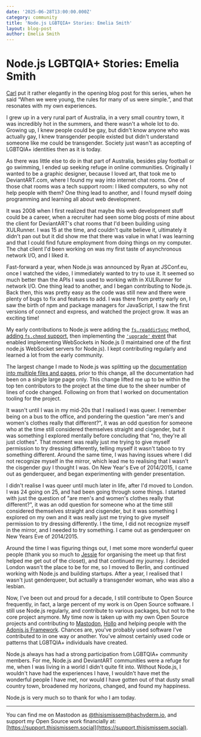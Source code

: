 ```yaml
---
date: '2025-06-28T13:00:00.000Z'
category: community
title: 'Node.js LGBTQIA+ Stories: Emelia Smith'
layout: blog-post
author: Emelia Smith
---
```


# Node.js LGBTQIA+ Stories: Emelia Smith

[Carl](https://nodejs.org/en/blog/community/2025-pride) put it rather elegantly in the opening blog post for this series, when he said “When we were young, the rules for many of us were simple.”, and that resonates with my own experiences.

I grew up in a very rural part of Australia, in a very small country town, it was incredibly hot in the summers, and there wasn't a whole lot to do. Growing up, I knew people could be gay, but didn't know anyone who was actually gay, I knew transgender people existed but didn't understand someone like me could be transgender. Society just wasn't as accepting of LGBTQIA+ identities then as it is today.

As there was little else to do in that part of Australia, besides play football or go swimming, I ended up seeking refuge in online communities. Originally I wanted to be a graphic designer, because I loved art, that took me to DeviantART.com, where I found my way into internet chat rooms. One of those chat rooms was a tech support room: I liked computers, so why not help people with them? One thing lead to another, and I found myself doing programming and learning all about web development.

It was 2008 when I first realized that maybe this web development stuff could be a career, when a recruiter had seen some blog posts of mine about the client for DeviantART's chat rooms that I'd been building using XULRunner. I was 15 at the time, and couldn't quite believe it, ultimately it didn't pan out but it did show me that there was value in what I was learning and that I could find future employment from doing things on my computer. The chat client I'd been working on was my first taste of asynchronous network I/O, and I liked it.

Fast-forward a year, when Node.js was announced by Ryan at JSConf.eu, once I watched the video, I immediately wanted to try to use it. It seemed so much better than the APIs I was used to working with in XULRunner for network I/O. One thing lead to another, and I began contributing to Node.js. Back then, this was pretty easy as the code was still new and there were plenty of bugs to fix and features to add. I was there from pretty early on, I saw the birth of npm and package managers for JavaScript, I saw the first versions of connect and express, and watched the project grow. It was an exciting time!

My early contributions to Node.js were adding the [`fs.readdirSync`](https://github.com/nodejs/node/commit/05d6da6c4af25fc417902ad1bbae9198e58ff37a) method, [adding `fs.chmod` support](https://github.com/nodejs/node/commit/bcc032e43aac86d71739150009d8d75b5a9de26f), then implementing the [`'upgrade'` event](https://github.com/nodejs/node/commit/f990f24ad36ddaff3c378531d15ea5c052467d41) that enabled implementing WebSockets in Node.js (I maintained one of the first node.js WebSocket servers for Node.js). I kept contributing regularly and learned a lot from the early community.

The largest change I made to Node.js was splitting up the [documentation into multiple files and pages](https://github.com/nodejs/node/commit/e190c9616ed0b05eb66e1ae6681a8bb4a5f5f3e5), prior to this change, all the documentation had been on a single large page only. This change lifted me up to be within the top ten contributors to the project at the time due to the sheer number of lines of code changed. Following on from that I worked on documentation tooling for the project.

It wasn't until I was in my mid-20s that I realised I was queer. I remember being on a bus to the office, and pondering the question "are men's and women's clothes really that different?", it was an odd question for someone who at the time still considered themselves straight and cisgender, but it was something I explored mentally before concluding that "no, they're all just clothes". That moment was really just me trying to give myself permission to try dressing differently, telling myself it wasn't taboo to try something different. Around the same time, I was having issues where I did not recognize myself in the mirror, which lead me to realising that I wasn't the cisgender guy I thought I was. On New Year's Eve of 2014/2015, I came out as genderqueer, and began experimenting with gender presentation.

I didn't realise I was queer until much later in life, after I'd moved to London. I was 24 going on 25, and had been going through some things. I started with just the question of "are men's and women's clothes really that different?", it was an odd question for someone who at the time still considered themselves straight and cisgender, but it was something I explored on my own and it was really just me trying to give myself permission to try dressing differently. I the time, I did not recognize myself in the mirror, and I needed to try something. I came out as genderqueer on New Years Eve of 2014/2015.

Around the time I was figuring things out, I met some more wonderful queer people (thank you so much to [Jessie](https://mastodon.social/@jessie) for organising the meet up that first helped me get out of the closet), and that continued my journey. I decided London wasn't the place to be for me, so I moved to Berlin, and continued working with Node.js and building startups. After a year, I realised that I wasn't just genderqueer, but actually a transgender woman, who was also a lesbian.

Now, I've been out and proud for a decade, I still contribute to Open Source frequently, in fact, a large percent of my work is on Open Source software. I still use Node.js regularly, and contribute to various packages, but not to the core project anymore. My time now is taken up with my own Open Source projects and contributing to [Mastodon](https://github.com/mastodon/mastodon/pulls?q=is%3Amerged+is%3Apr+author%3AThisIsMissEm+), [Hollo](https://github.com/fedify-dev/hollo/pulls?q=is%3Amerged+is%3Apr+author%3AThisIsMissEm+) and helping people with the [Adonis.js Framework](https://adonisjs.com). Chances are, you've probably used software I've contributed to in one way or another. You've almost certainly used code or patterns that LGBTQIA+ individuals have created.

Node.js always has had a strong participation from LGBTQIA+ community members. For me, Node.js and DeviantART communities were a refuge for me, when I was living in a world I didn't quite fit into. Without Node.js, I wouldn't have had the experiences I have, I wouldn't have met the wonderful people I have met, nor would I have gotten out of that dusty small country town, broadened my horizons, changed, and found my happiness.

Node.js is very much so to thank for who I am today.

---

You can find me on Mastodon as [@thisismissem@hachyderm.io](https://hachyderm.io/@thisismissem), and support my Open Source work financially at: [https://support.thisismissem.social](https://support.thisismissem.social).
